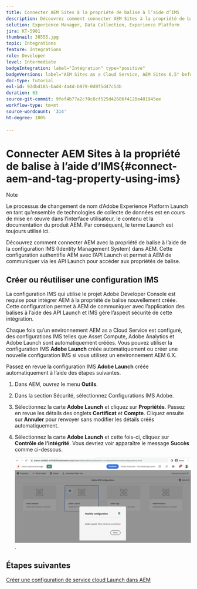 ```yaml
---
title: Connecter AEM Sites à la propriété de balise à l’aide d’IMS
description: Découvrez comment connecter AEM Sites à la propriété de balise à l’aide de la configuration IMS dans AEM. Cette configuration authentifie AEM avec l’API Launch et permet à AEM de communiquer via les API Launch pour accéder aux propriétés de balise.
solution: Experience Manager, Data Collection, Experience Platform
jira: KT-5981
thumbnail: 38555.jpg
topic: Integrations
feature: Integrations
role: Developer
level: Intermediate
badgeIntegration: label="Intégration" type="positive"
badgeVersions: label="AEM Sites as a Cloud Service, AEM Sites 6.5" before-title="false"
doc-type: Tutorial
exl-id: 92dbd185-bad4-4a4d-b979-0d8f5d47c54b
duration: 63
source-git-commit: 9fef4b77a2c70c8cf525d42686f4120e481945ee
workflow-type: tm+mt
source-wordcount: '314'
ht-degree: 100%

---
```


# Connecter AEM Sites à la propriété de balise à l’aide d’IMS{#connect-aem-and-tag-property-using-ims}

>[!NOTE]
>
>Le processus de changement de nom d’Adobe Experience Platform Launch en tant qu’ensemble de technologies de collecte de données est en cours de mise en œuvre dans l’interface utilisateur, le contenu et la documentation du produit AEM. Par conséquent, le terme Launch est toujours utilisé ici.

Découvrez comment connecter AEM avec la propriété de balise à l’aide de la configuration IMS (Identity Management System) dans AEM. Cette configuration authentifie AEM avec l’API Launch et permet à AEM de communiquer via les API Launch pour accéder aux propriétés de balise.

## Créer ou réutiliser une configuration IMS

La configuration IMS qui utilise le projet Adobe Developer Console est requise pour intégrer AEM à la propriété de balise nouvellement créée. Cette configuration permet à AEM de communiquer avec l’application des balises à l’aide des API Launch et IMS gère l’aspect sécurité de cette intégration.

Chaque fois qu’un environnement AEM as a Cloud Service est configuré, des configurations IMS telles que Asset Compute, Adobe Analytics et Adobe Launch sont automatiquement créées. Vous pouvez utiliser la configuration IMS **Adobe Launch** créée automatiquement ou créer une nouvelle configuration IMS si vous utilisez un environnement AEM 6.X.

Passez en revue la configuration IMS **Adobe Launch** créée automatiquement à l’aide des étapes suivantes.

1. Dans AEM, ouvrez le menu **Outils**.

1. Dans la section Sécurité, sélectionnez Configurations IMS Adobe.

1. Sélectionnez la carte **Adobe Launch** et cliquez sur **Propriétés**. Passez en revue les détails des onglets **Certificat** et **Compte**. Cliquez ensuite sur **Annuler** pour renvoyer sans modifier les détails créés automatiquement.

1. Sélectionnez la carte **Adobe Launch** et cette fois-ci, cliquez sur **Contrôle de l’intégrité**. Vous devriez voir apparaître le message **Succès** comme ci-dessous.

   ![Configuration IMS saine d’Adobe Launch](assets/adobe-launch-healthy-ims-config.png).


## Étapes suivantes

[Créer une configuration de service cloud Launch dans AEM](create-aem-launch-cloud-service.md)

